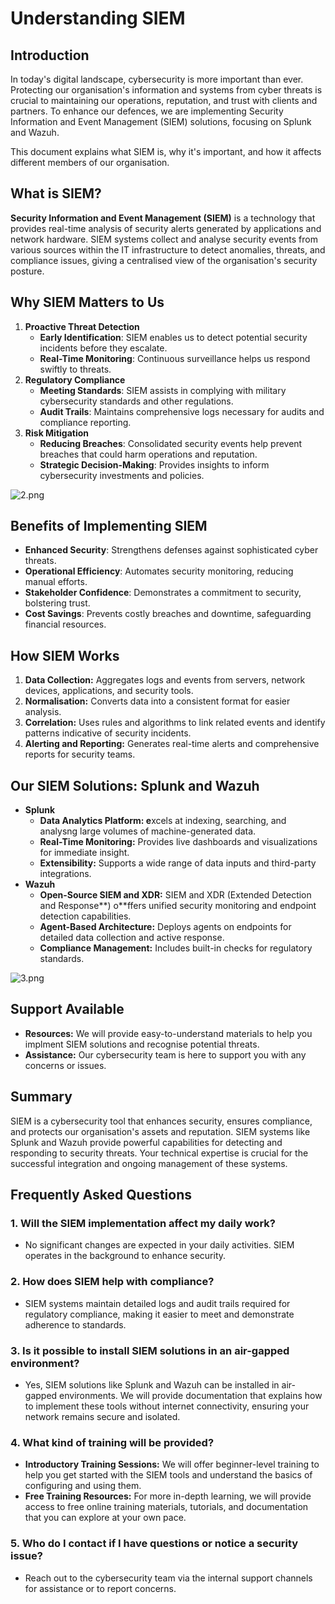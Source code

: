 # Understanding SIEM

## **Introduction**

In today's digital landscape, cybersecurity is more important than ever. Protecting our organisation's information and systems from cyber threats is crucial to maintaining our operations, reputation, and trust with clients and partners. To enhance our defences, we are implementing Security Information and Event Management (SIEM) solutions, focusing on Splunk and Wazuh.

This document explains what SIEM is, why it's important, and how it affects different members of our organisation. 

## **What is SIEM?**

**Security Information and Event Management (SIEM)** is a technology that provides real-time analysis of security alerts generated by applications and network hardware. SIEM systems collect and analyse security events from various sources within the IT infrastructure to detect anomalies, threats, and compliance issues, giving a centralised view of the organisation's security posture.

## **Why SIEM Matters to Us**

1. **Proactive Threat Detection**
    - **Early Identification**: SIEM enables us to detect potential security incidents before they escalate.
    - **Real-Time Monitoring**: Continuous surveillance helps us respond swiftly to threats.
2. **Regulatory Compliance**
    - **Meeting Standards**: SIEM assists in complying with military cybersecurity standards and other regulations.
    - **Audit Trails**: Maintains comprehensive logs necessary for audits and compliance reporting.
3. **Risk Mitigation**
    - **Reducing Breaches**: Consolidated security events help prevent breaches that could harm operations and reputation.
    - **Strategic Decision-Making**: Provides insights to inform cybersecurity investments and policies.

![2.png](2.png)

## **Benefits of Implementing SIEM**

- **Enhanced Security**: Strengthens defenses against sophisticated cyber threats.
- **Operational Efficiency**: Automates security monitoring, reducing manual efforts.
- **Stakeholder Confidence**: Demonstrates a commitment to security, bolstering trust.
- **Cost Savings**: Prevents costly breaches and downtime, safeguarding financial resources.

## **How SIEM Works**

1. **Data Collection:** Aggregates logs and events from servers, network devices, applications, and security tools.
2. **Normalisation:** Converts data into a consistent format for easier analysis.
3. **Correlation:** Uses rules and algorithms to link related events and identify patterns indicative of security incidents.
4. **Alerting and Reporting:** Generates real-time alerts and comprehensive reports for security teams.

## **Our SIEM Solutions: Splunk and Wazuh**

- **Splunk**
    - **Data Analytics Platform: e**xcels at indexing, searching, and analysng large volumes of machine-generated data.
    - **Real-Time Monitoring:** Provides live dashboards and visualizations for immediate insight.
    - **Extensibility:** Supports a wide range of data inputs and third-party integrations.
- **Wazuh**
    - **Open-Source SIEM and XDR:** SIEM and XDR (Extended Detection and Response**) o**ffers unified security monitoring and endpoint detection capabilities.
    - **Agent-Based Architecture:** Deploys agents on endpoints for detailed data collection and active response.
    - **Compliance Management:** Includes built-in checks for regulatory standards.

![3.png](3.png)

## **Support Available**

- **Resources:** We will provide easy-to-understand materials to help you implment SIEM solutions and recognise potential threats.
- **Assistance:** Our cybersecurity team is here to support you with any concerns or issues.

## **Summary**

SIEM is a cybersecurity tool that enhances security, ensures compliance, and protects our organisation's assets and reputation. SIEM systems like Splunk and Wazuh provide powerful capabilities for detecting and responding to security threats. Your technical expertise is crucial for the successful integration and ongoing management of these systems.

## **Frequently Asked Questions**

### **1. Will the SIEM implementation affect my daily work?**

- No significant changes are expected in your daily activities. SIEM operates in the background to enhance security.

### **2. How does SIEM help with compliance?**

- SIEM systems maintain detailed logs and audit trails required for regulatory compliance, making it easier to meet and demonstrate adherence to standards.

### **3. Is it possible to install SIEM solutions in an air-gapped environment?**

- Yes, SIEM solutions like Splunk and Wazuh can be installed in air-gapped environments. We will provide documentation that explains how to implement these tools without internet connectivity, ensuring your network remains secure and isolated.

### **4. What kind of training will be provided?**

- **Introductory Training Sessions:** We will offer beginner-level training to help you get started with the SIEM tools and understand the basics of configuring and using them.
- **Free Training Resources:** For more in-depth learning, we will provide access to free online training materials, tutorials, and documentation that you can explore at your own pace.

### **5. Who do I contact if I have questions or notice a security issue?**

- Reach out to the cybersecurity team via the internal support channels for assistance or to report concerns.